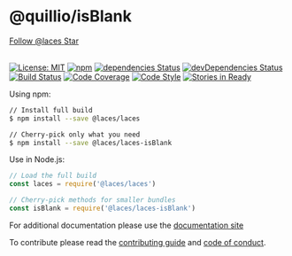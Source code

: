 # @quillio/isBlank  

<div class="social-buttons">
    <a href="https://github.com/walkerrandolphsmith/laces" class="btn gh-follow-btn">
        <i></i>
        <span class="label">Follow @laces</span>
    </a>
    <a href="https://github.com/walkerrandolphsmith/laces" class="btn gh-follow-btn">
        <i></i>
        <span class="label">Star</span>
    </a>
</div>
<br>

[![License: MIT][license-badge]][license]
[![npm][npm-badge]][npm]
[![dependencies Status][npm-deps-badge]][npm-deps]
[![devDependencies Status][npm-dev-deps-badge]][npm-dev-deps]
[![Build Status][ci-badge]][ci]
[![Code Coverage][code-cov-badge]][code-cov]
[![Code Style][code-style-badge]][code-style]
[![Stories in Ready][waffle-badge]][waffle]

Using npm:
```sh
// Install full build
$ npm install --save @laces/laces

// Cherry-pick only what you need
$ npm install --save @laces/laces-isBlank
```

Use in Node.js: 
```js
// Load the full build
const laces = require('@laces/laces')

// Cherry-pick methods for smaller bundles
const isBlank = require('@laces/laces-isBlank')
```

For additional documentation please use the 
[documentation site](https://quillio.io/stringy)

To contribute please read the
[contributing guide](https://github.com/walkerrandolphsmith/laces/blob/master/CONTRIBUTING.md) and
[code of conduct](https://github.com/walkerrandolphsmith/laces/blob/master/CODE_OF_CONDUCT.md).


[ci]: https://travis-ci.org/walkerrandolphsmith/laces
[ci-badge]: https://travis-ci.org/walkerrandolphsmith/laces.svg?branch=master

[waffle]: http://waffle.io/walkerrandolphsmith/laces
[waffle-badge]: https://img.shields.io/waffle/label/walkerrandolphsmith/laces.svg

[npm]: https://www.npmjs.org/package/@laces/laces-isBlank
[npm-badge]: https://img.shields.io/npm/v/@laces/laces-isBlank.svg

[npm-deps]: https://david-dm.org/walkerrandolphsmith/laces
[npm-deps-badge]: https://david-dm.org/walkerrandolphsmith/laces/status.svg

[npm-dev-deps]: https://david-dm.org/walkerrandolphsmith/laces?type=dev
[npm-dev-deps-badge]: https://david-dm.org/walkerrandolphsmith/laces/dev-status.svg

[code-cov]: https://coveralls.io/github/walkerrandolphsmith/laces
[code-cov-badge]: https://coveralls.io/repos/github/walkerrandolphsmith/laces/badge.svg

[code-style]: https://github.com/airbnb/javascript
[code-style-badge]: https://img.shields.io/badge/code%20style-airbnb-brightgreen.svg

[license]: https://opensource.org/licenses/MIT
[license-badge]: https://img.shields.io/badge/License-MIT-brightgreen.svg
